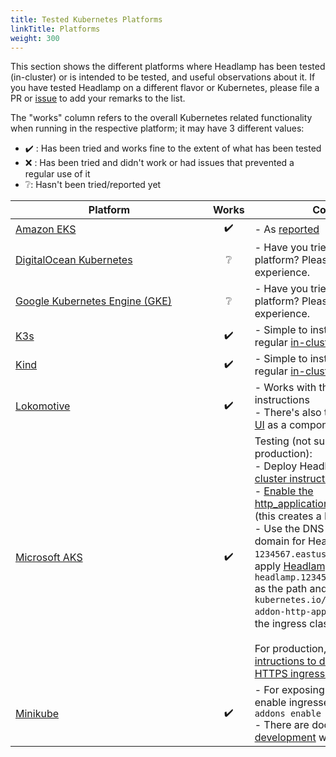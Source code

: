 ```yaml
---
title: Tested Kubernetes Platforms
linkTitle: Platforms
weight: 300
---
```


This section shows the different platforms where Headlamp has been tested (in-cluster) or is intended to be tested, and useful observations about it.
If you have tested Headlamp on a different flavor or Kubernetes, please file a PR or [issue](https://github.com/kinvolk/headlamp/issues/new/choose) to add your remarks to the list.

The "works" column refers to the overall Kubernetes related functionality when running in the respective platform; it may have 3 different values:
- ✔️ : Has been tried and works fine to the extent of what has been tested
- ❌ : Has been tried and didn't work or had issues that prevented a regular use of it
- ❔: Hasn't been tried/reported yet

Platform<div style="min-width: 300px"></div>    | Works | Comments
----------------------------------------------|:-----:|------------------------------------------------------------------------------------------
[Amazon EKS](https://aws.amazon.com/eks/)                     |  ✔️     | - As [reported](https://github.com/kinvolk/headlamp/issues/266)
[DigitalOcean Kubernetes](https://www.digitalocean.com/products/kubernetes/)        | ❔    | - Have you tried Headlamp on this platform? Please report your experience.
[Google Kubernetes Engine (GKE)](https://cloud.google.com/kubernetes-engine) | ❔    | - Have you tried Headlamp on this platform? Please report your experience.
[K3s](https://k3s.io/)                                         | ✔️     | - Simple to install / expose with the regular [in-cluster instructions](https://kinvolk.io/docs/headlamp/latest/installation/in-cluster/).
[Kind](https://kind.sigs.k8s.io/)                              | ✔️     | - Simple to install / expose with the regular [in-cluster instructions](https://kinvolk.io/docs/headlamp/latest/installation/in-cluster/).
[Lokomotive](https://kinvolk.io/lokomotive-kubernetes/)                     | ✔️     | - Works with the regular in-cluster instructions <br> - There's also the [Lokomotive Web UI](https://kinvolk.io/docs/lokomotive/latest/configuration-reference/components/web-ui/) as a component, which is
[Microsoft AKS](https://azure.microsoft.com/)                  | ✔️     | Testing (not suitable for production):<br/>- Deploy Headlamp from the [in-cluster instructions](https://kinvolk.io/docs/headlamp/latest/installation/in-cluster/)<br/>- [Enable the http_application_routing addon](https://docs.microsoft.com/en-us/azure/aks/http-application-routing#use-http-routing) (this creates a DNS zone)<br/>- Use the DNS zone name as the domain for Headlamp, i.e. if it is `1234567.eastus.aksapp.io`, then apply [Headlamp's ingress](https://raw.githubusercontent.com/kinvolk/headlamp/main/kubernetes-headlamp-ingress-sample.yaml) using `headlamp.1234567.eastus.aksapp.io` as the path and use ``kubernetes.io/ingress.class: addon-http-application-routing`` as the ingress class annotation.<br/><br/>For production, please follow the [intructions to deploy with an HTTPS ingress controller](https://docs.microsoft.com/en-us/azure/aks/ingress-tls).
[Minikube](https://minikube.sigs.k8s.io/)                     | ✔️     | - For exposing with an ingress, enable ingresses with `minikube addons enable ingress` <br> - There are docs about the [development](../development/) with Minikube.|
